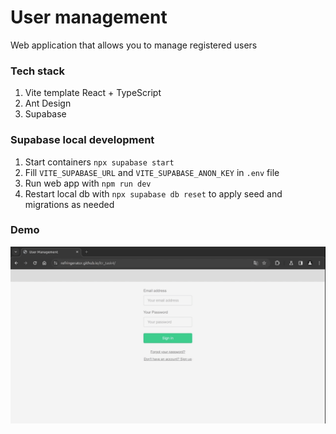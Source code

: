 # User management

Web application that allows you to manage registered users

### Tech stack

1. Vite template React + TypeScript
2. Ant Design
3. Supabase

### Supabase local development

1. Start containers `npx supabase start`
2. Fill `VITE_SUPABASE_URL` and `VITE_SUPABASE_ANON_KEY` in `.env` file
3. Run web app with `npm run dev`
4. Restart local db with `npx supabase db reset` to apply seed and migrations as needed

### Demo

![Demo](/demo.gif)
